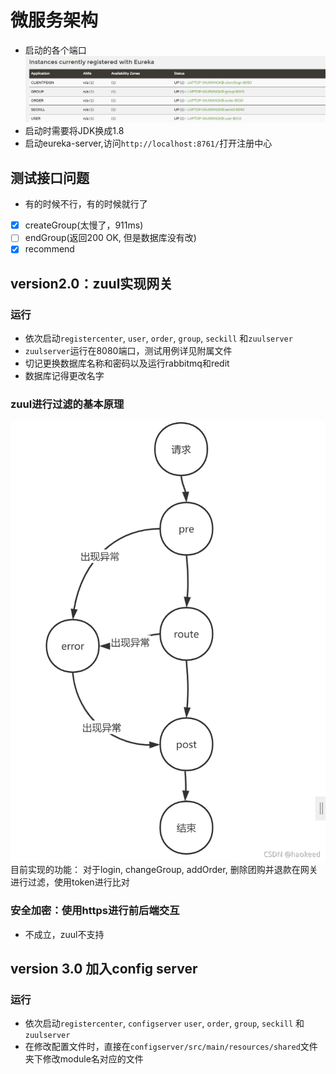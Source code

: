 
# 微服务架构
* 启动的各个端口
  ![port](assert/port.png)
* 启动时需要将JDK换成1.8
* 启动eureka-server,访问`http://localhost:8761/`打开注册中心


## 测试接口问题
* 有的时候不行，有的时候就行了
- [x] createGroup(太慢了，911ms)
- [ ] endGroup(返回200 OK, 但是数据库没有改)
- [x] recommend

## version2.0：zuul实现网关
### 运行
* 依次启动`registercenter`, `user`, `order`, `group`, `seckill` 和`zuulserver`
* `zuulserver`运行在8080端口，测试用例详见附属文件
* 切记更换数据库名称和密码以及运行rabbitmq和redit
* 数据库记得更改名字

  
### zuul进行过滤的基本原理
![filter](assert/filter.png)
目前实现的功能：
对于login, changeGroup, addOrder, 删除团购并退款在网关进行过滤，使用token进行比对 

### 安全加密：使用https进行前后端交互
* 不成立，zuul不支持

## version 3.0 加入config server
### 运行
* 依次启动`registercenter`, `configserver` `user`, `order`, `group`, `seckill` 和`zuulserver`
* 在修改配置文件时，直接在`configserver/src/main/resources/shared`文件夹下修改module名对应的文件

